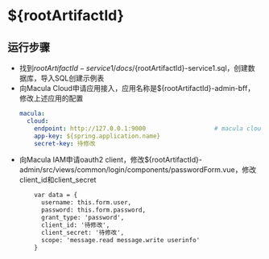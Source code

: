 # ${rootArtifactId}

## 运行步骤

- 找到${rootArtifactId}-service1/docs/${rootArtifactId}-service1.sql，创建数据库，导入SQL创建示例表
- 向Macula Cloud申请应用接入，应用名称是${rootArtifactId}-admin-bff，修改上述应用的配置
    ```yaml
    macula:
      cloud:
        endpoint: http://127.0.0.1:9000                   # macula cloud网关地址
        app-key: ${spring.application.name}
        secret-key: 待修改
  ```
- 向Macula IAM申请oauth2
  client，修改${rootArtifactId}-admin/src/views/common/login/components/passwordForm.vue，修改client_id和client_secret
    ```html
        var data = {
          username: this.form.user,
          password: this.form.password,
          grant_type: 'password',
          client_id: '待修改',
          client_secret: '待修改',
          scope: 'message.read message.write userinfo'
        }
    ``` 
